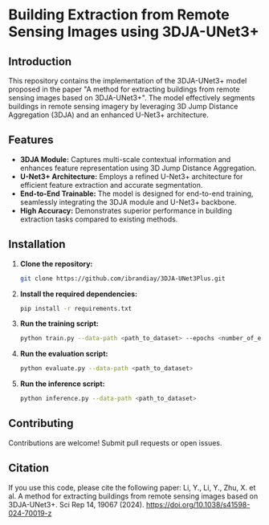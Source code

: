 # Building Extraction from Remote Sensing Images using 3DJA-UNet3+

## Introduction

This repository contains the implementation of the 3DJA-UNet3+ model proposed in the paper "A method for extracting buildings from remote sensing images based on 3DJA-UNet3+". The model effectively segments buildings in remote sensing imagery by leveraging 3D Jump Distance Aggregation (3DJA) and an enhanced U-Net3+ architecture.

## Features

* **3DJA Module:** Captures multi-scale contextual information and enhances feature representation using 3D Jump Distance Aggregation.
* **U-Net3+ Architecture:** Employs a refined U-Net3+ architecture for efficient feature extraction and accurate segmentation.
* **End-to-End Trainable:** The model is designed for end-to-end training, seamlessly integrating the 3DJA module and U-Net3+ backbone.
* **High Accuracy:** Demonstrates superior performance in building extraction tasks compared to existing methods.

## Installation

1. **Clone the repository:**
   ```bash
   git clone https://github.com/ibrandiay/3DJA-UNet3Plus.git

2. **Install the required dependencies:**
   ```bash
   pip install -r requirements.txt
   ```
   
3. **Run the training script:**
   ```bash
   python train.py --data-path <path_to_dataset> --epochs <number_of_epochs>
   ```
   
4. **Run the evaluation script:**
   ```bash
   python evaluate.py --data-path <path_to_dataset>
   ```
   
5. **Run the inference script:**
   ```bash
   python inference.py --data-path <path_to_dataset>
   ```
   
## Contributing
Contributions are welcome! Submit pull requests or open issues.

## Citation
If you use this code, please cite the following paper:
Li, Y., Li, Y., Zhu, X. et al. A method for extracting buildings from remote sensing images based on 3DJA-UNet3+. Sci Rep 14, 19067 (2024). https://doi.org/10.1038/s41598-024-70019-z


